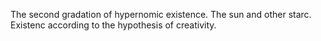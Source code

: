 The second gradation of hypernomic existence. The sun and other starc. Existenc according to the hypothesis of creativity.